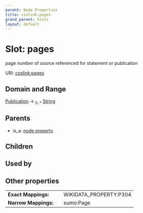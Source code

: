 ```yaml
---
parent: Node Properties
title: csolink:pages
grand_parent: Slots
layout: default
---
```


# Slot: pages


page number of source referenced for statement or publication

URI: [csolink:pages](https://w3id.org/csolink/vocab/pages)

## Domain and Range

[Publication](Publication.md) ->  <sub>0..*</sub> [String](types/String.md)

## Parents

 *  is_a: [node property](node_property.md)

## Children


## Used by


## Other properties

|  |  |  |
| --- | --- | --- |
| **Exact Mappings:** | | WIKIDATA_PROPERTY:P304 |
| **Narrow Mappings:** | | sumo:Page |

